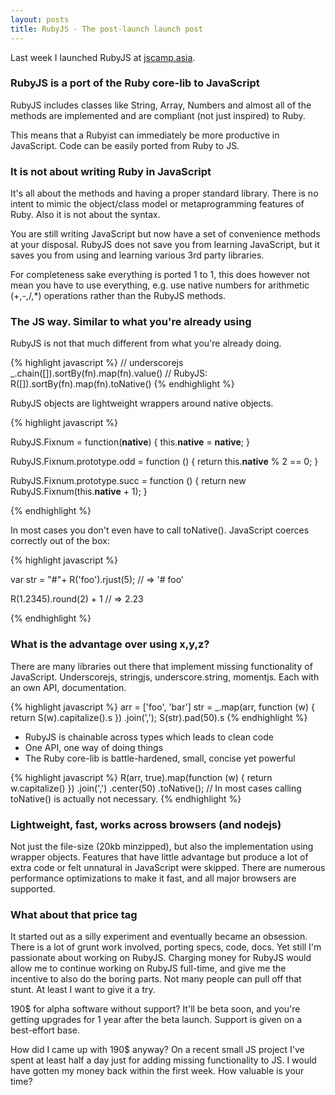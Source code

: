 ```yaml
---
layout: posts
title: RubyJS - The post-launch launch post
---
```


Last week I launched RubyJS at [jscamp.asia](jscamp.asia).

### RubyJS is a port of the Ruby core-lib to JavaScript

RubyJS includes classes like String, Array, Numbers and almost all of the methods are implemented and are compliant (not just inspired) to Ruby.

This means that a Rubyist can immediately be more productive in JavaScript. Code can be easily ported from Ruby to JS.

### It is not about writing Ruby in JavaScript

It's all about the methods and having a proper standard library. There is no intent to mimic the object/class model or metaprogramming features of Ruby. Also it is not about the syntax.

You are still writing JavaScript but now have a set of convenience methods at your disposal. RubyJS does not save you from learning JavaScript, but it saves you from using and learning various 3rd party libraries.

For completeness sake everything is ported 1 to 1, this does however not mean you have to use everything, e.g. use native numbers for  arithmetic (+,-,/,*) operations rather than the RubyJS methods.

### The JS way. Similar to what you're already using

RubyJS is not that much different from what you're already doing.

{% highlight javascript %}
// underscorejs
_.chain([]).sortBy(fn).map(fn).value()
// RubyJS:
R([]).sortBy(fn).map(fn).toNative()
{% endhighlight %}

RubyJS objects are lightweight wrappers around native objects.

{% highlight javascript %}

  RubyJS.Fixnum = function(__native__) {
    this.__native__ = __native__;
  }

  RubyJS.Fixnum.prototype.odd = function () {
    return this.__native__ % 2 == 0;
  }

  RubyJS.Fixnum.prototype.succ = function () {
    return new RubyJS.Fixnum(this.__native__ + 1);
  }

{% endhighlight %}

In most cases you don't even have to call toNative(). JavaScript coerces correctly out of the box:

{% highlight javascript %}

var str = "#"+ R('foo').rjust(5);
// => '#  foo'

R(1.2345).round(2) + 1
// => 2.23

{% endhighlight %}



### What is the advantage over using x,y,z?

There are many libraries out there that implement missing functionality of JavaScript. Underscorejs, stringjs, underscore.string, momentjs. Each with an own API, documentation.

{% highlight javascript %}
arr = ['foo', 'bar']
str = _.map(arr, function (w) { return S(w).capitalize().s })
       .join(',');
S(str).pad(50).s
{% endhighlight %}

- RubyJS is chainable across types which leads to clean code
- One API, one way of doing things
- The Ruby core-lib is battle-hardened, small, concise yet powerful

{% highlight javascript %}
R(arr, true).map(function (w) { return w.capitalize() })
  .join(',')
  .center(50)
  .toNative();
// In most cases calling toNative() is actually not necessary.
{% endhighlight %}



### Lightweight, fast, works across browsers (and nodejs)

Not just the file-size (20kb minzipped), but also the implementation using wrapper objects. Features that have little advantage but produce a lot of extra code or felt unnatural in JavaScript were skipped. There are numerous performance optimizations to make it fast, and all major browsers are supported.


### What about that price tag

It started out as a silly experiment and eventually became an obsession. There is a lot of grunt work involved, porting specs, code, docs. Yet still I'm passionate about working on RubyJS. Charging money for RubyJS would allow me to continue working on RubyJS full-time, and give me the incentive to also do the boring parts. Not many people can pull off that stunt. At least I want to give it a try.

190$ for alpha software without support? It'll be beta soon, and you're getting upgrades for 1 year after the beta launch. Support is given on a best-effort base.

How did I came up with 190$ anyway? On a recent small JS project I've spent at least half a day just for adding missing functionality to JS. I would have gotten my money back within the first week. How valuable is your time?

